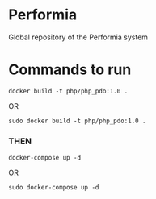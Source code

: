 # Performia
Global repository of the Performia system

# Commands to run
`docker build -t php/php_pdo:1.0 .`
 
OR

`sudo docker build -t php/php_pdo:1.0 .`

### THEN

`docker-compose up -d`

OR

`sudo docker-compose up -d`
